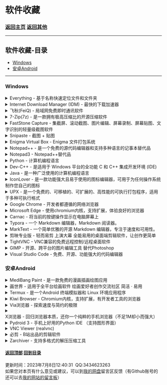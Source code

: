 # <span id="begin">软件收藏</span>

### [返回主页](https://xkk1.github.io/) [返回其他](https://xkk1.github.io/other/)

---

## <span id="content">软件收藏-目录</span>
+ [Windows](#Windows)
+ [安卓Android](#Android)

---

### <span id="Windows">Windows</span>

<details>
<summary>
Everything - 基于名称快速定位文件和文件夹
</summary>
<b>官网：</b><a href="https://www.voidtools.com/" target="_blank">https://www.voidtools.com/</a><br />
<b>下载地址:</b><br />
<a href="https://www.lanzoui.com/iVQ2ol7f8sj" target="_blank">蓝奏云</a>
</details>

<details>
<summary>
Internet Download Manager (IDM) - 最快的下载加速器
</summary>
<b>官网[English]：</b><a href="https://www.internetdownloadmanager.com/" target="_blank">https://www.internetdownloadmanager.com/</a><br />
<b>下载地址:</b><br />
<a href="https://www.lanzoui.com/i2E9ukg34zi" target="_blank">蓝奏云</a>
</details>

<details>
<summary>
飞秋(FeiQ) - 局域网免费即时通讯软件
</summary>
<b>官网：</b><a href="http://www.feiq18.com/" target="_blank">http://www.feiq18.com/</a><br />
<b>下载地址:</b><br />
<a href="http://feiq18.com/down/feiq.zip" target="_blank">官网</a>
&nbsp;<a href="https://www.lanzoui.com/imIUXip9ueb" target="_blank">蓝奏云</a>
</details>

<details>
<summary>
7-Zip(7z) - 是一款拥有极高压缩比的开源压缩软件
</summary>
<b>下载地址:</b><br />
<b>官网[English]：</b><a href="https://www.7-zip.org/" target="_blank">https://www.7-zip.org/</a><br />
<b>官网[中文(简体)]：</b><a href="https://sparanoid.com/lab/7z/" target="_blank">https://sparanoid.com/lab/7z/</a><br />
<b>Windows 11 推荐：</b>
<a href="https://apps.microsoft.com/detail/9n8g7tscl18r?hl=zh-cn&gl=CN" target="_blank">NanaZip</a>
<a href="https://apps.microsoft.com/detail/9nzl0lrp1bnl?hl=zh-cn&gl=CN" target="_blank">NanaZip Preview</a><br />
<a href="https://www.lanzoui.com/iVQ2ol7f8sj" target="_blank">蓝奏云32位</a>
&nbsp;<a href="https://www.lanzoui.com/iNisIip9suf" target="_blank">蓝奏云64位</a>
</details>

<details>
<summary>
FastStone Capture - 集截屏、滚动截图、图片编辑、屏幕录制、屏幕贴图、文字识别的轻量级截图软件
</summary>
<b>官网[English]：</b><a href="https://www.faststone.org/FSCaptureDownload.htm" target="_blank">https://www.faststone.org/</a><br />
<b>官网[中文(简体)]：</b><a href="http://www.faststonecapture.com/" target="_blank">https://www.faststonecapture.cn/</a>(中国区正版授权)<br />
<b>下载地址:</b><br />
<a href="https://xiaokuku.lanzout.com/iZiPc2z5q9sb" target="_blank">蓝奏云11.0绿色版</a>
<a href="https://xiaokuku.lanzout.com/izpNX2fprmhe" target="_blank">蓝奏云10.8便携版</a>
<a href="https://xiaokuku.lanzout.com/iH7gN2a39bta" target="_blank">蓝奏云10.7便携版</a>
<a href="https://xiaokuku.lanzout.com/iS4wz25rc6pi" target="_blank">蓝奏云10.6便携版</a>
<a href="https://xiaokuku.lanzout.com/iFTsr1er0ryj" target="_blank">蓝奏云10.3便携版</a>
<a href="https://xiaokuku.lanzout.com/iS9cD11ngzjg" target="_blank">蓝奏云10.2便携版</a>
<a href="https://xiaokuku.lanzout.com/iQFxn10fy4pa" target="_blank">蓝奏云10.0便携版</a>
<a href="https://xiaokuku.lanzout.com/i5u7j0ohj81a" target="_blank">蓝奏云9.9便携版</a>
<a href="https://www.lanzout.com/irKOZ0kg85uf" target="_blank">蓝奏云9.8绿色版</a>
<a href="https://www.lanzoui.com/ivbQErotk7c" target="_blank">蓝奏云9.6破解</a>
<a href="https://www.lanzoui.com/icrNDrpnaje" target="_blank">蓝奏云中国9.3破解</a>
<a href="https://www.lanzoui.com/i1fsvip9hxc" target="_blank">蓝奏云7.3</a><br />
注册机：<a href="https://xiaokuku.lanzout.com/iSTgb11ni0mb" target="_blank">FastStone Products Keygen</a>
</details>

<details>
<summary>
Snipaste - 截图 + 贴图
</summary>
<b>官网[中文(简体)]：</b><a href="https://zh.snipaste.com/" target="_blank">https://zh.snipaste.com/</a>
</details>

<details>
<summary>
Enigma Virtual Box - Enigma 文件打包系统
</summary>
<b>官网[English]：</b><a href="https://enigmaprotector.com/en/home.html" target="_blank">https://enigmaprotector.com/en/home.html</a><br />
<b>官网[中文(简体)]：</b><a href="https://enigmaprotector.com/cn/home.html" target="_blank">https://enigmaprotector.com/cn/home.html</a><br />
<b>下载地址:</b><br />
<a href="https://xiaokuku.lanzout.com/iWJVg0n7yppa" target="_blank">蓝奏云7.50单文件</a>
&nbsp;<a href="https://xiaokuku.lanzout.com/iCimT0n7z1pc" target="_blank">蓝奏云10.20安装包</a>
</details>

<details>
<summary>
Notepad++ - 是一个免费的源代码编辑器和支持多种语言的记事本替代品
</summary>
<b>官网[English]：</b><a href="https://notepad-plus-plus.org/" target="_blank">https://notepad-plus-plus.org/</a><br />
<b>下载地址:</b><br />
<a href="https://notepad-plus-plus.org/downloads/" target="_blank">官网</a>
&nbsp;<a href="https://www.lanzoui.com/iaOKFiauf4h" target="_blank">蓝奏云32x7.9</a>
&nbsp;<a href="https://www.lanzoui.com/isvzVip9jmd" target="_blank">蓝奏云64x7.9.1</a>
</details>

<details>
<summary>
Notepad3 - Notepad++替代品
</summary>
<b>官网-GitHud[English]：</b><a href="https://github.com/rizonesoft/Notepad3" target="_blank">https://github.com/rizonesoft/Notepad3</a><br />
<b>下载地址:</b><br />
<a href="https://www.rizonesoft.com/downloads/notepad3/" target="_blank">官网指定</a>
</details>

<details>
<summary>
Python - 计算机编程语言
</summary>
<b>官网[English]：</b><a href="https://www.python.org/" target="_blank">https://www.python.org/</a><br />
<b>下载地址:</b><br />
<a href="https://www.python.org/downloads/" target="_blank">官网</a>
&nbsp;<a href="https://www.lanzoui.com/i1NEEiauhmh" target="_blank">蓝奏云v3.7.9</a>
&nbsp;<a href="https://www.lanzoui.com/iBu1Xip9twd" target="_blank">蓝奏云v3.7.9_amd64</a>
</details>

<details>
<summary>
Dev-C++ - 是适用于 Windows 平台的全功能 C 和 C++ 集成开发环境 (IDE)
</summary>
<b>官网[English](需翻墙)：</b><a href="https://www.bloodshed.net/" target="_blank">https://www.bloodshed.net/</a><br />
<b>下载地址:</b><br />
<a href="https://sourceforge.net/projects/dev-cpp/files/Binaries/Dev-C%2B%2B%204.9.9.2/devcpp-4.9.9.2_setup.exe/download" target="_blank">官网(4.9.9.2)</a>
</details>

<details>
<summary>
Java - 是一种广泛使用的计算机编程语言
</summary>
<b>官网：</b><a href="https://www.java.com/" target="_blank">https://www.java.com/</a><br />
<b>官网[中文(简体)]：</b><a href="https://www.java.com/zh-CN/" target="_blank">https://www.java.com/zh-CN/</a><br />
<b>下载地址:</b><br />
<a href="https://www.java.com/zh-CN/download/" target="_blank">官网</a>
</details>

<details>
<summary>
IconLover - 是一款功能强大且易于使用的图标编辑器，可用于为任何操作系统制作您自己的图标
</summary>
<b>官网[English]：</b><a href="http://www.aha-soft.com/iconlover/" target="_blank">http://www.aha-soft.com/iconlover/</a><br />
<b>下载地址:</b><br />
<a href="http://www.aha-soft.com/downloads/iconlove.zip" target="_blank">官网</a>
</details>

<details>
<summary>
UPX - 是一个免费的、可移植的、可扩展的、高性能的可执行打包程序，适用于多种可执行格式
</summary>
<b>官网[English]：</b><a href="https://upx.github.io/" target="_blank">https://upx.github.io/</a><br />
<b>下载地址:</b><br />
<a href="https://github.com/upx/upx/releases/latest" target="_blank">官方</a>
&nbsp;<a href="https://www.lanzoui.com/ixiKXs2czqd" target="_blank">蓝奏云win64</a>
</details>

<details>
<summary>
Google Chrome - 开发者都遵循的网络浏览器
</summary>
<b>官网[中文(简体)]：</b><a href="https://www.google.cn/chrome/" target="_blank">https://www.google.cn/chrome/</a><br />
</details>

<details>
<summary>
Microsoft Edge - 使用chromium内核，支持扩展，体验良好的浏览器
</summary>
<b>官网[中文]：</b><a href="https://www.microsoft.com/zh-cn/edge/home" target="_blank">https://www.microsoft.com/zh-cn/edge/home</a><br />
</details>

<details>
<summary>
Carnac - 将当前的按键操作显示在电脑屏幕上
</summary>
<b>官网[English]：</b><a href="http://code52.org/carnac/" target="_blank">http://code52.org/carnac/</a><br />
<b>下载地址:</b><br />
<a href="https://github.com/downloads/Code52/carnac/Carnac.zip" target="_blank">官网GitHub</a>
&nbsp;<a href="https://www.lanzoui.com/ieuJvsmzeji"  target="_blank">蓝奏云(xkk2021-8-14)</a>
</details>

<details>
<summary>
Typora - 一个 Markdown 编辑器，Markdown 阅读器。
</summary>
<b>官网[English]：</b><a href="https://www.typora.io/" target="_blank">https://www.typora.io/</a><br />
<b>官网[中文(简体)]：</b><a href="https://typoraio.cn/" target="_blank">https://typoraio.cn/</a><br />
<b>下载地址:</b><br />
<a href="https://typoraio.cn/releases/stable.html" target="_blank">官网稳定版</a>
<a href="https://xiaokuku.lanzout.com/iXTUG2z4bj6d" target="_blank">1.9.5</a>
<a href="https://xiaokuku.lanzout.com/isCFx2z4bvla" target="_blank">1.5.12</a>
<a href="https://xiaokuku.lanzout.com/iPfh32z4bo6d" target="_blank">0.9.98(beta)</a>
<!-- <a href="https://xiaokuku.lanzout.com/iU1t50x0ujve" target="_blank">1.5以下补丁winmm.dll</a>
&nbsp;<a href="https://xiaokuku.lanzout.com/inPkL0x0uggb" target="_blank">1.5.12x64</a>(<a href="https://xiaokuku.lanzout.com/inUes0x0tv6f" target="_blank">x32</a>)
&nbsp;<a href="https://xiaokuku.lanzout.com/ijKls0oi6pva" target="_blank">1.3.8</a>
&nbsp;<a href="https://www.lanzout.com/i4iAB0kgkaxa" target="_blank">1.3.6</a>
&nbsp;<a href="https://www.typora.io/windows/typora-setup-ia32.exe" target="_blank">官网32位</a>
&nbsp;<a href="https://www.typora.io/windows/typora-setup-x64.exe" target="_blank">官网64位</a> -->
</details>

<details>
<summary>
MarkText - 一个简单优雅的开源 Markdown 编辑器，专注于速度和可用性。
</summary>
<b>Github[English]：</b><a href="https://github.com/marktext/marktext" target="_blank">https://github.com/marktext/marktext</a><br />
</details>

<details>
<summary>
剪映专业版 - 轻而易剪 上演大幕 全能易用的桌面端剪辑软件，让创作更简单
</summary>
<b>官网桌面端[中文(简体)]：</b><a href="https://lv.ulikecam.com/" target="_blank">https://lv.ulikecam.com/</a><br />
<b>官网移动端[中文(简体)]：</b><a href="https://lv.ulikecam.com/mobile_portal" target="_blank">https://lv.ulikecam.com/mobile_portal</a><br />
<b>下载地址:</b><br />
去官网
</details>

<details>
<summary>
TightVNC - 
VNC兼容的免费远程控制/远程桌面软件
</summary>
<b>官网[English]：</b><a href="https://www.tightvnc.com/" target="_blank">https://www.tightvnc.com/</a><br />
<b>下载地址:</b><br />
<a href="https://www.tightvnc.com/download.php" target="_blank">官网下载</a>
</details>

<details>
<summary>
GIMP - 开源、跨平台的图片编辑工具 替代Photoshop
</summary>
<b>官网[English]：</b><a href="https://www.gimp.org/" target="_blank">https://www.gimp.org/</a><br />
<b>下载地址:</b><br />
<a href="https://www.gimp.org/downloads/" target="_blank">官网</a>
</details>

<details>
<summary>
Visual Studio Code - 免费、开源、功能强大的代码编辑器
</summary>
<b>官网[English]：</b><a href="https://code.visualstudio.com/" target="_blank">https://code.visualstudio.com/</a><br />
<strong><a href="https://vscode.dev/" target="_blank">在线版 https://vscode.dev/</a></strong><br />
<b>下载地址:</b><br />
<a href="https://code.visualstudio.com/Download" target="_blank">官网</a>
</details>

### <span id="Android">安卓Android</span>

<details>
<summary>
MediBang Paint - 是一款免费的漫画插画绘图应用
</summary>
<b>官网[日本語]：</b><a href="https://medibangpaint.com/" target="_blank">https://medibangpaint.com/</a><br />
<b>官网[中文(简体)]：</b><a href="https://medibangpaint.com/zh_CN/" target="_blank">https://medibangpaint.com/zh_CN/</a><br />
<b>官网[English]：</b><a href="https://medibangpaint.com/en/" target="_blank">https://medibangpaint.com/en/</a><br />
<b>下载地址:</b><br />
<a href="https://www.lanzoui.com/iy7Nul92jof" target="_blank">蓝奏云</a>
&nbsp;<a href="http://www.laogoupan.com/b1024" target="_blank">老狗盘</a>
&nbsp;<a href="https://www.90pan.com/b2276773" target="_blank">90网盘</a>
</details>

<details>
<summary>
画世界 - 适用于全平台绘画软件 绘画爱好者创作交流社区 简洁 · 易用
</summary>
<b>官网[中文(简体)]：</b><a href="https://www.huashijie.art/" target="_blank">https://www.huashijie.art/</a><br />
<b>下载地址:</b><br />
<a href="https://www.huashijie.art/download/hsj" target="_blank">官网下载页面</a>
</details>

<details>
<summary>
Termux - 是一个Android 终端模拟器和 Linux 环境应用程序
</summary>
<b>官网[English]：</b><a href="https://termux.com/" target="_blank">https://termux.com/</a><br />
<b>下载地址:</b><br />
<a href="https://f-droid.org/repository/browse/?fdid=com.termux" target="_blank">官网</a>
&nbsp;<a href="http://www.laogoupan.com/b12913" target="_blank">老狗盘v0.73</a>
&nbsp;<a href="http://www.laogoupan.com/b12955" target="_blank">老狗盘v114</a>
</details>

<details>
<summary>
Kiwi Browser - Chromium内核，支持扩展，有开发者工具的浏览器
</summary>
<b>官网[English]：</b><a href="https://kiwibrowser.com/" target="_blank">https://kiwibrowser.com/</a><br />
<b>下载地址:</b><br />
<a href="https://play.google.com/store/apps/details?id=com.kiwibrowser.browser" target="_blank">Google Play(需翻墙)</a>
&nbsp;<a href="https://apkfab.com/free-apk-download?q=com.kiwibrowser.browser" target="_blank">免登录下载(需翻墙)</a>
</details>

<details>
<summary>
Via浏览器 - 探索速度与简约的极限
</summary>
<b>官网：</b><a href="https://viayoo.com/" target="_blank">https://viayoo.com/</a><br />
<b>官网[中文(简体)]：</b><a href="https://viayoo.com/zh-cn/" target="_blank">https://viayoo.com/zh-cn/</a><br />
<b>下载地址:</b><br />
<a href="https://res.viayoo.com/v1/via-release-cn.apk" target="_blank">官网</a>
&nbsp;<a href="https://play.google.com/store/apps/details?id=mark.via.gp"  target="_blank">Google Play(需翻墙)</a>
<br />
<b>via浏览器插件:</b><br />
[1]:<a href="http://via-app.cn/" target="_blank">http://via-app.cn/</a><br />
[2]:<a href="http://old.via-app.cn/" target="_blank">http://old.via-app.cn/</a><br />
</details>

<details>
<summary>
X浏览器 - 回归浏览器本质，还你一个纯粹的手机浏览器（不足1M却小而强大）
</summary>
<b>官网[中文(简体)]：</b><a href="https://www.xbext.com/" target="_blank">https://www.xbext.com/</a><br />
<b>下载地址:</b><br />
<a href="https://www.xbext.com/download/xbrowser-release.apk" target="_blank">官网</a>
&nbsp;<a href="https://play.google.com/store/apps/details?id=com.xbrowser.play" target="_blank">Google Play(需翻墙)</a>
&nbsp;<a href="https://www.lanzoup.com/i6L5U0mouidi" target="_blank">蓝奏云3.8.5</a>
&nbsp;<a href="https://www.coolapk.com/apk/com.x.browser.x5" target="_blank">酷安-X5内核版本</a>
<br />
<b>x浏览器脚本:</b><br />
<a href="https://srvcn.xbext.com/mobile/share_scripts?locale=zh" target="_blank">https://srvcn.xbext.com/mobile/share_scripts?locale=zh</a><br />
</details>

<details>
<summary>
Pydroid 3 - 手机上好用的Python IDE （支持图形界面）
</summary>
<!--<b>官网[English]：</b><a href="" target="_blank"></a><br />-->
<b>下载地址:</b><br />
<a href="https://play.google.com/store/apps/details?id=ru.iiec.pydroid3&hl=en_US&gl=US" target="_blank">Google Play(需翻墙)</a>&nbsp;<a href="https://www.lanzout.com/iTJkW06v2i1e" target="_blank">蓝奏云(v5.00_arm64)</a><br />
<b>Pydroid3汉化版安装教程：</b><br />
<a href="https://www.bilibili.com/video/BV1pL4y1L7fa" target="_blank">BV1pL4y1L7fa(哔哩哔哩视频教程)</a>&nbsp;<a href="https://blog.qaiu.top/archives/pydroid" target="_blank">https://blog.qaiu.top/archives/pydroid</a>
</details>

<details>
<summary>
VNC Viewer (realvnc)
</summary>
<b>官网[English]：</b><a href="https://www.realvnc.com/en/" target="_blank">https://www.realvnc.com/en/</a><br />
<b>下载地址:</b><br />
<a href="https://www.realvnc.com/en/connect/download/viewer/" target="_blank">官网下载页面</a>
&nbsp;<a href="https://play.google.com/store/apps/details?id=com.realvnc.viewer.android" target="_blank">Google Play(需翻墙)</a>
&nbsp;<a href="https://apkfab.com/free-apk-download?q=com.realvnc.viewer.android" target="_blank">免登录下载(需翻墙)</a>
</details>

<details>
<summary>
必剪 - B站出品的剪辑软件
</summary>
<b>官网[中文(简体)]：</b><a href="https://bcut.drawyoo.com/" target="_blank">https://bcut.drawyoo.com/</a><br />
<b>下载地址:</b><br />
<a href="https://dl.hdslb.com/mobile/latest/bilistudio/android_bbs-master.apk" target="_blank">官网下载</a>
</details>

<details>
<summary>
Zarchiver - 支持多格式的解压压缩工具
</summary>
<b>官网[English]：</b><a href="https://www.zarchiver.net/" target="_blank">https://www.zarchiver.net/</a><br />
<b>下载地址:</b><br />
<a href="https://myfile.lanzouo.com/b00wh8a3g" target="_blank">Pro_1.0.6密码c04q</a>
&nbsp;<a href="https://www.lanzoup.com/i6V6N0mouhla" target="_blank">1.0.5</a>
</details>


#### [返回顶部](#begin) [回到目录](#content)  
<span id="end">更新时间：2023年7月8日12:40:31&nbsp;&nbsp;QQ:3434623263<br>如果您对本页有什么意见或建议，可以到[我的网盘](http://xiaokuku.ys168.com/)留言区反馈（有Github账号的还可以去[我的网站的留言板](https://xkk1.github.io/message.html)）<span>

<!--
<details>
<summary>

</summary>
<b>官网[]：</b><a href="" target="_blank"></a><br />
<b>下载地址:</b><br />
<a href="" target="_blank"></a>
</details>
-->
